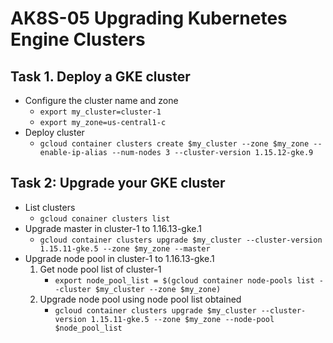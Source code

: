 # AK8S-05 Upgrading Kubernetes Engine Clusters

## Task 1. Deploy a GKE cluster	
- Configure the cluster name and zone
	- `export my_cluster=cluster-1`
	- `export my_zone=us-central1-c`
- Deploy cluster
	- `gcloud container clusters create $my_cluster --zone $my_zone --enable-ip-alias --num-nodes 3 --cluster-version 1.15.12-gke.9`
## Task 2: Upgrade your GKE cluster
- List clusters
	- `gcloud conainer clusters list`
- Upgrade master in cluster-1 to 1.16.13-gke.1
	- `gcloud container clusters upgrade $my_cluster --cluster-version 1.15.11-gke.5 --zone $my_zone --master`
- Upgrade node pool in cluster-1 to 1.16.13-gke.1
	1. Get node pool list of cluster-1
		- `export node_pool_list = $(gcloud container node-pools list --cluster $my_cluster --zone $my_zone)`
	2. Upgrade node pool using node pool list obtained
		- `gcloud container clusters upgrade $my_cluster --cluster-version 1.15.11-gke.5 --zone $my_zone --node-pool $node_pool_list`
